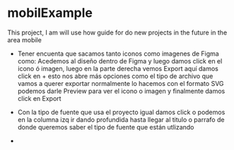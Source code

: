 # mobilExample
This project, I am will use how guide for do new projects in the future in the area mobile

- Tener encuenta que sacamos tanto iconos como imagenes de Figma como:
  Acedemos al diseño dentro de Figma y luego damos click en el icono
  ó imagen, luego en la parte derecha vemos Export aquí damos click en +
  esto nos abre más opciones como el tipo de archivo que vamos a querer exportar
  normalmente lo hacemos con el formato SVG podemos darle Preview para ver el icono 
  o imagen y finalmente damos click en Export

- Con la tipo de fuente que usa el proyecto igual damos click o podemos en la columna izq ir dando profundida
  hasta llegar al titulo o parrafo de donde queremos saber el tipo de fuente que están utlizando

- 